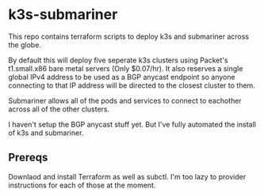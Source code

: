 # k3s-submariner
This repo contains terraform scripts to deploy k3s and submariner across the globe.

By default this will deploy five seperate k3s clusters using Packet's t1.small.x86 bare metal servers (Only $0.07/hr). It also reserves a single global IPv4 address to be used as a BGP anycast endpoint so anyone connecting to that IP address will be directed to the closest cluster to them.

Submariner allows all of the pods and services to connect to eachother across all of the other clusters.

I haven't setup the BGP anycast stuff yet. But I've fully automated the install of k3s and submariner.

## Prereqs
Downlaod and install Terraform as well as subctl. I'm too lazy to provider instructions for each of those at the moment.